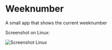 # Weeknumber
A small app that shows the current weeknumber


Screenshot on Linux:

![Screenshot Linux](https://github.com/MichielJacobs/Weeknumber/blob/master/.github/screenshots/2017-12-29_22h19_58.png?raw=true)
